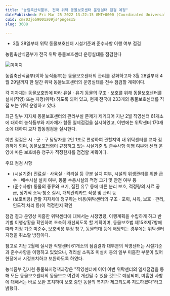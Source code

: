 ```yaml
---
title: "농림축산식품부, 전국 위탁 동물보호센터 운영실태 점검 예정"
datePublished: Fri Mar 25 2022 13:22:15 GMT+0000 (Coordinated Universal Time)
cuid: cm703j6b9001a09js4pngesx5
slug: 3608

---
```



- 3월 28일부터 위탁 동물보호센터 시설기준과 준수사항 이행 여부 점검

농림축산식품부가 전국 위탁 동물보호센터 운영실태를 점검한다

![이미지](https://cdn.hashnode.com/res/hashnode/image/upload/v1739255018547/4ddb1228-d19e-4985-8f2c-715fc0343126.jpeg)

농림축산식품부(이하 농식품부)는 동물보호센터의 관리를 강화하고자 3월 28일부터 4월 29일까지 한 달간 위탁 동물보호센터의 운영실태를 전수 점검할 계획이다.

각 지자체는 동물보호법에 따라 유실ㆍ유기 동물의 구조ㆍ보호를 위해 동물보호센터를 설치(직영) 또는 지정(위탁) 하도록 되어 있고, 현재 전국에 233개의 동물보호센터를 직접 또는 위탁 운영하고 있다.

최근 일부 지자체 동물보호센터의 관리부실 문제가 제기되어 지난 2월 직영센터 61개소에 대하여 농식품부와 지자체가 합동 일제점검을 실시하였고, 이번에는 위탁센터 170개소에 대하여 교차 합동점검을 실시한다.

이번 점검은 시ㆍ군ㆍ구 담당자를 2인 1조로 편성하여 관할지역 내 위탁센터를 교차 점검하게 되며, 동물보호법령이 규정하고 있는 시설기준 및 준수사항 이행 여부와 센터 운영에 따른 보호비용 청구가 적정한지를 점검할 계획이다.

주요 점검 사항

- (시설기준) 진료실ㆍ사육실ㆍ격리실 등 구분 설치 여부, 시설의 위생관리를 위한 급수ㆍ배수시설 설치 여부, 동물 수용시설의 적정 크기 및 안전 여부 등
- (준수사항) 동물의 종류와 크기, 질환 유무 등에 따른 분리 보호, 적정량의 사료 공급, 정기적 소독·청소 실시, 개체관리카드 작성 및 관리 등
- (보호비용) 관할 지자체에 청구하는 비용(위탁센터의 구조ㆍ포획, 사육, 보호ㆍ관리, 인도적 처리 등)이 적정한지 확인

점검 결과 운영상 미흡한 위탁센터에 대해서는 시정명령, 이행계획을 수립하게 하고 반기별 이행상황을 확인하여 조속히 개선되도록 할 계획이며, 동물보호법 제15조제7항에 따라 지정 기준 미준수, 보호비용 부정 청구, 동물학대 등에 해당되는 경우에는 위탁센터 지정을 취소할 방침이다.

참고로 지난 2월에 실시한 직영센터 61개소의 점검결과 대부분의 직영센터는 시설기준과 준수사항을 이행하고 있었으나, 격리실 소독조 미설치 등의 일부 미흡한 부분이 있어 현장에서 시정조치하고 보완하도록 하였다.

농식품부 김지현 동물복지정책과장은 "직영센터에 이어 이번 위탁센터의 일제점검을 통해 모든 동물보호센터의 동물보호 여건이 개선될 수 있을 것으로 예상되며, 미흡한 사항에 대해서는 바로 보완 조치하여 보호 중인 동물의 복지가 제고되도록 지도하겠다"라고 밝혔다.
